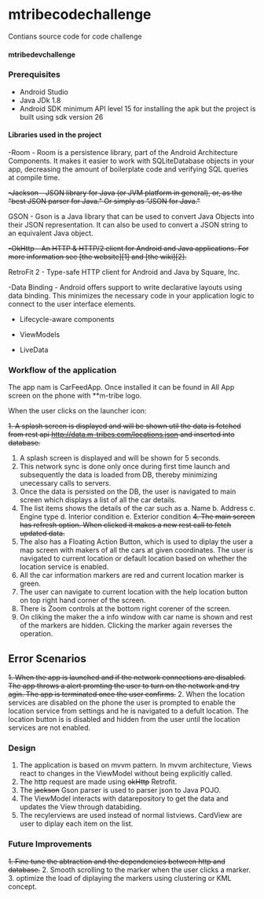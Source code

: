 # mtribecodechallenge
Contians source code for code challenge


#### mtribedevchallenge

### Prerequisites

- Android Studio
- Java JDk 1.8
- Android SDK minimum API level 15 for installing the apk but the project is built using sdk version 26

#### Libraries used in the project

-Room - Room is a persistence library, part of the Android Architecture Components. It makes it easier to work with SQLiteDatabase               objects in your app, decreasing the amount of boilerplate code and verifying SQL queries at compile time. 

<strike>-Jackson - JSON library for Java (or JVM platform in general), or, as the "best JSON parser for Java." Or simply as "JSON for Java."</strike>

GSON - Gson is a Java library that can be used to convert Java Objects into their JSON representation. It can also be used to convert a JSON string to an equivalent Java object.

<strike>-OkHttp - An HTTP & HTTP/2 client for Android and Java applications. For more information see [the website][1] and [the wiki][2].</strike>

RetroFit 2 - Type-safe HTTP client for Android and Java by Square, Inc.

-Data Binding - Android offers support to write declarative layouts using data binding. This minimizes the necessary code in your                         application logic to connect to the user interface elements.

- Lifecycle-aware components

- ViewModels

- LiveData

### Workflow of the application

The app nam is CarFeedApp. Once installed it can be found in All App screen on the phone with **m-tribe logo.

When the user clicks on the launcher icon:

<strike>1. A splash screen is displayed and will be shown util the data is fetched from rest api http://data.m-tribes.com/locations.json
  and inserted into database.</strike>
1. A splash screen is displayed and will be shown for 5 seconds.
2. This network sync is done only once during first time launch and subsequently the data is loaded from DB, thereby minimizing            unecessary calls to servers.
2. Once the data is persisted on the DB, the user is navigated to main screen which displays a list of all the car details.
3. The list items shows the details of the car such as
    a. Name
    b. Address
    c. Engine type
    d. Interior condition
    e. Exterior condition
<strike>4. The main screen has refresh option. When clicked it makes a new rest call to fetch updated data.</strike>
5. The also has a Floating Action Button, which is used to diplay the user a map screen with makers of all the cars at given                coordinates. The user is navigated to current location or default location based on whether the location service is enabled.
6. All the car information markers are red and current location marker is green.
7. The user can navigate to current location with the help location button on top right hand corner of the screen.
8. There is Zoom controls at the bottom right corener of the screen.
9. On cliking the maker the a info window with car name is shown and rest of the markers are hidden. Clicking the marker again reverses    the operation.

## Error Scenarios
<strike>1. When the app is launched and if the network connections are disabled. The app throws a alert promting the user to turn on the network and try agin. The app is terminated once the user confirms.</strike>
2. When the location services are disabled on the phone the user is prompted to enable the location service from settings and he is        navigated to a defult location. The location button is is disabled and hidden from the user until the location services are not          enabled.

### Design

1. The application is based on mvvm pattern. In mvvm architecture, Views react to changes in the ViewModel without being explicitly        called. 
2. The http request are made using <strike>okHttp</strike> Retrofit.
3. The <strike>jackson</strike> Gson parser is used to parser json to Java POJO.
4. The ViewModel interacts with datarepository to get the data and updates the View through databiding.
5. The recylerviews are used instead of normal listviews. CardView are user to diplay each item on the list.



### Future Improvements
<strike>1. Fine tune the abtraction and the dependencies between http and database.</strike>
2. Smooth scrolling to the marker when the user clicks a marker.
3. optimize the load of diplaying the markers using clustering or KML concept.
